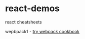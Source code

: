 # react-demos
react cheatsheets

wepbpack1 - [try webpack cookbook](https://christianalfoni.github.io/react-webpack-cookbook/index.html)
